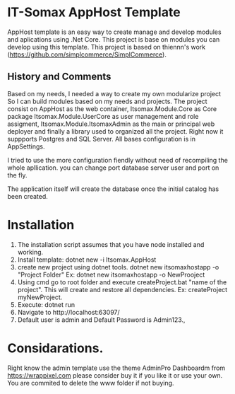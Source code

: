 # IT-Somax AppHost Template

AppHost template is an easy way to create manage and develop modules and aplications using .Net Core. This project is base on modules you can develop using this template. This project is based on thiennn's work (https://github.com/simplcommerce/SimplCommerce).

## History and Comments

Based on my needs, I needed a way to create my own modularize project So I can build modules based on my needs and projects. The project consist on AppHost as the web container, Itsomax.Module.Core as Core package Itsomax.Module.UserCore as user management and role assigment, Itsomax.Module.ItsomaxAdmin as the main or principal web deployer and finally a library used to organized all the project. Right now it suppports Postgres and SQL Server. All bases configuration is in AppSettings.

I tried to use the more configuration fiendly without need of recompiling the whole apllication. you can change port database server user and port on the fly.

The application itself will create the database once the initial catalog has been created.

# Installation

1. The installation script assumes that you have node installed and working.
2. Install template: dotnet new -i Itsomax.AppHost
3. create new project using dotnet tools. dotnet new itsomaxhostapp -o "Project Folder" Ex: dotnet new itsomaxhostapp -o NewProoject
4. Using cmd go to root folder and execute createProject.bat "name of the project". This will create and restore all dependencies. Ex: createProject myNewProject.
5. Execute: dotnet run
6. Navigate to http://localhost:63097/
7. Default user is admin and Default Password is Admin123.,

# Considarations.

Right know the admin template use the theme AdminPro Dashboardm from https://wrappixel.com please consider buy it if you like it or use your own. You are commited to delete the www folder if not buying.
